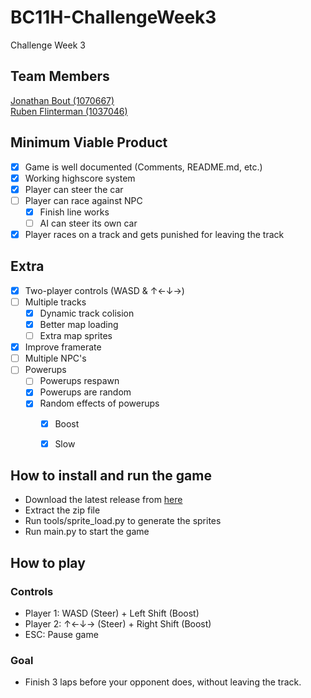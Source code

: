 # BC11H-ChallengeWeek3
Challenge Week 3

## Team Members
[Jonathan Bout (1070667)](http://github.com/JonathanBout)  
[Ruben Flinterman (1037046)](https://github.com/RFlintstone)

## Minimum Viable Product
- [x] Game is well documented (Comments, README.md, etc.)
- [x] Working highscore system
- [x] Player can steer the car
- [ ] Player can race against NPC
  - [x] Finish line works
  - [ ] AI can steer its own car
- [x] Player races on a track and gets punished for leaving the track

## Extra
- [x] Two-player controls (WASD & ↑←↓→)
- [ ] Multiple tracks
  - [x] Dynamic track colision
  - [x] Better map loading
  - [ ] Extra map sprites 
- [x] Improve framerate
- [ ] Multiple NPC's
- [ ] Powerups
  - [ ] Powerups respawn
  - [x] Powerups are random
  - [x] Random effects of powerups
    - [x] Boost
    - [x] Slow


## How to install and run the game
- Download the latest release from [here](https://github.com/JonathanBout/BC11H-ChallengeWeek3/releases)
- Extract the zip file
- Run tools/sprite_load.py to generate the sprites
- Run main.py to start the game

## How to play
### Controls
- Player 1: WASD (Steer) + Left Shift (Boost)
- Player 2: ↑←↓→ (Steer) + Right Shift (Boost)
- ESC: Pause game

### Goal
- Finish 3 laps before your opponent does, without leaving the track.

